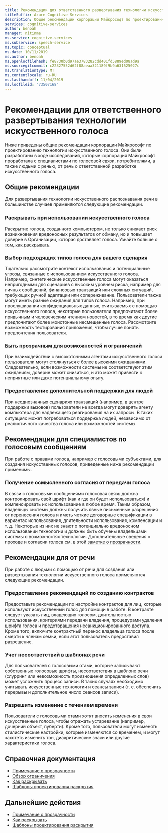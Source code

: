 ```yaml
---
title: Рекомендации для ответственного развертывания технологии искусственного голоса
titleSuffix: Azure Cognitive Services
description: Общие рекомендации корпорации Майкрософт по проектированию технологии искусственного голоса. Они были разработаны в ходе исследований, которые корпорация Майкрософт проработала с специалистами по голосовой связи, потребителями, а также сотрудниками, от речь, о разработке искусственного голоса.
services: cognitive-services
author: benoah
manager: nitinme
ms.service: cognitive-services
ms.subservice: speech-service
ms.topic: conceptual
ms.date: 10/11/2019
ms.author: benoah
ms.openlocfilehash: fe8730b0d97ae3783282cdd401fd5889ed08ad9a
ms.sourcegitcommit: c22327552d62f88aeaa321189f9b9a631525027c
ms.translationtype: MT
ms.contentlocale: ru-RU
ms.lasthandoff: 11/04/2019
ms.locfileid: "73507168"
---
```

# <a name="guidelines-for-responsible-deployment-of-synthetic-voice-technology"></a>Рекомендации для ответственного развертывания технологии искусственного голоса
Ниже приведены общие рекомендации корпорации Майкрософт по проектированию технологии искусственного голоса. Они были разработаны в ходе исследований, которые корпорация Майкрософт проработала с специалистами по голосовой связи, потребителями, а также людьми с речью, от речь о ответственной разработке искусственного голоса.

## <a name="general-considerations"></a>Общие рекомендации
Для развертывания технологии искусственного распознавания речи в большинстве случаев применяются следующие рекомендации.

### <a name="disclose-when-the-voice-is-synthetic"></a>Раскрывать при использовании искусственного голоса
Раскрытие голоса, созданного компьютером, не только снижает риск возникновения вредоносных результатов от обману, но и повышает доверие в Организации, которая доставляет голоса. Узнайте больше о [том, как раскрывать](concepts-disclosure-guidelines.md).

### <a name="select-appropriate-voice-types-for-your-scenario"></a>Выбор подходящих типов голоса для вашего сценария
Тщательно рассмотрите контекст использования и потенциальные угрозы, связанные с использованием искусственного голоса. Например, синтетические искусственные голоса могут оказаться непригодными для сценариев с высоким уровнем риска, например для личных сообщений, финансовых транзакций или сложных ситуаций, требующих ручной адаптации или сопереживание. Пользователи также могут иметь разные ожидания для типов голоса. Например, при прослушивании конфиденциальных данных, считываемых с помощью искусственного голоса, некоторые пользователи предпочитают более привычным и человеческим чтением новостей, в то время как другие предпочитают более монотонные несмещенные голоса. Рассмотрите возможность тестирования приложения, чтобы лучше понять предпочтения пользователя.

### <a name="be-transparent-about-capabilities-and-limitations"></a>Быть прозрачным для возможностей и ограничений
При взаимодействии с высокоточными агентами искусственного голоса пользователи могут столкнуться с более высокими ожиданиями. Следовательно, если возможности системы не соответствуют этим ожиданиям, доверие может снизиться, и это может привести к неприятные или даже потенциальному опыту.

### <a name="provide-optional-human-support"></a>Предоставление дополнительной поддержки для людей
При неоднозначных сценариях транзакций (например, в центре поддержки вызовов) пользователи не всегда могут доверять агенту компьютера для надлежащего реагирования на их запросы. В таких ситуациях может потребоваться поддержка людей, независимо от реалистичного качества голоса или возможностей системы.

## <a name="considerations-for-voice-talent"></a>Рекомендации для специалистов по голосовым сообщениям
При работе с правами голоса, например с голосовыми субъектами, для создания искусственных голосов, приведенные ниже рекомендации применимы.

### <a name="obtain-meaningful-consent-from-voice-talent"></a>Получение осмысленного согласия от передачи голоса
В связи с голосовыми сообщениями голосовая связь должна контролировать свой шрифт (как и где он будет использоваться) и компенсировать их использование в любое время. Таким образом, владельцы системы должны получить явные письменные разрешения от перенесения голоса и иметь четкие договорные спецификации в вариантах использования, длительности использования, компенсации и т. д. Некоторые из них не знают о потенциально вредоносном использовании технологии и должны быть обучены владельцами системы о возможностях технологии. Дополнительные сведения о проходе и согласии голоса см. в этой [заметке о прозрачности](https://aka.ms/neural-tts-transparency-note).


## <a name="considerations-for-those-with-speech-disorders"></a>Рекомендации для от речи
При работе с людьми с помощью от речи для создания или развертывания технологии искусственного голоса применяются следующие рекомендации.

### <a name="provide-guidelines-to-establish-contracts"></a>Предоставление рекомендаций по созданию контрактов
Предоставьте рекомендации по настройке контрактов для лиц, которые используют искусственный голос для помощи в работе. В контракте следует указать лиц, владеющих голосом, длительностью использования, критериями передачи владения, процедурами удаления шрифта голоса и предотвращения несанкционированного доступа. Кроме того, включите контрактный перенос владельца голоса после смерти к членам семьи, если этот пользователь предоставил разрешение.

### <a name="account-for-inconsistencies-in-speech-patterns"></a>Учет несоответствий в шаблонах речи
Для пользователей с голосовыми отами, которые записывают собственные голосовые шрифты, несоответствия в шаблоне речи (слурринг или невозможность произношения определенных слов) может усложнить процесс записи. В таких случаях необходимо учитывать искусственные технологии и сеансы записи (т. е. обеспечить перерывы и дополнительное число сеансов записи).

### <a name="allow-modification-over-time"></a>Разрешить изменение с течением времени
Пользователи с голосовыми отами хотят вносить изменения в свои искусственные голоса, чтобы отражать устаревание (например, дочерний объект, пуберти). Кроме того, пользователи могут изменять стилистические настройки, которые изменяются со временем, и могут захотеть изменить тон, диакритические знаки или другие характеристики голоса.


## <a name="reference-docs"></a>Справочная документация

* [Примечание о прозрачности](https://aka.ms/neural-tts-transparency-note)
* [Обзор ограничения](concepts-gating-overview.md)
* [Как раскрывать](concepts-disclosure-guidelines.md)
* [Шаблоны проектирования раскрытия](concepts-disclosure-patterns.md)

## <a name="next-steps"></a>Дальнейшие действия

* [Примечание о прозрачности](https://aka.ms/neural-tts-transparency-note)
* [Как раскрывать](concepts-disclosure-guidelines.md)
* [Шаблоны проектирования раскрытия](concepts-disclosure-patterns.md)
